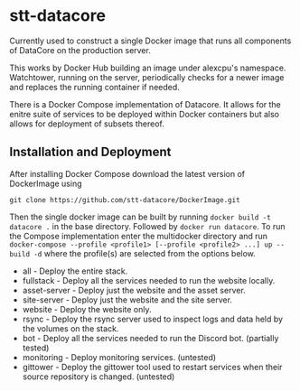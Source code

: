 # stt-datacore

Currently used to construct a single Docker image that runs all components of DataCore on the production server.

This works by Docker Hub building an image under alexcpu's namespace. Watchtower, running on the server, periodically checks for a newer image and replaces the running container if needed.

There is a Docker Compose implementation of Datacore. It allows for the enitre suite of services to be deployed within Docker containers but also allows for deployment of subsets thereof.

## Installation and Deployment

After installing Docker Compose download the latest version of DockerImage using
```
git clone https://github.com/stt-datacore/DockerImage.git
```
Then the single docker image can be built by running `docker build -t datacore .` in the base directory. Followed by `docker run datacore`. To run the Compose 
implementation enter the multidocker directory and run `docker-compose --profile <profile1> [--profile <profile2> ...] up --build -d` where the profile(s) are selected from the options below.

* all - Deploy the entire stack.
* fullstack - Deploy all the services needed to run the website locally. 
* asset-server - Deploy just the website and the asset server.
* site-server - Deploy just the website and the site server.
* website - Deploy the website only.
* rsync - Deploy the rsync server used to inspect logs and data held by the volumes on the stack.
* bot - Deploy all the services needed to run the Discord bot. (partially tested)
* monitoring - Deploy monitoring services. (untested)
* gittower - Deploy the gittower tool used to restart services when their source repository is changed. (untested)
